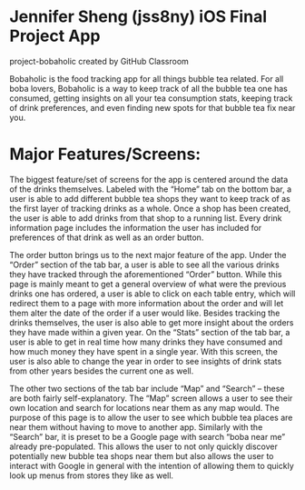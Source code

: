 # Jennifer Sheng (jss8ny) iOS Final Project App
project-bobaholic created by GitHub Classroom

Bobaholic is the food tracking app for all things bubble tea related. For all boba lovers, Bobaholic is a way to keep track of all the bubble tea one has consumed, getting insights on all your tea consumption stats, keeping track of drink preferences, and even finding new spots for that bubble tea fix near you.

# Major Features/Screens:
The biggest feature/set of screens for the app is centered around the data of the drinks themselves. Labeled with the “Home” tab on the bottom bar, a user is able to add different bubble tea shops they want to keep track of as the first layer of tracking drinks as a whole. Once a shop has been created, the user is able to add drinks from that shop to a running list. Every drink information page includes the information the user has included for preferences of that drink as well as an order button.

The order button brings us to the next major feature of the app. Under the “Order” section of the tab bar, a user is able to see all the various drinks they have tracked through the aforementioned “Order” button. While this page is mainly meant to get a general overview of what were the previous drinks one has ordered, a user is able to click on each table entry, which will redirect them to a page with more information about the order and will let them alter the date of the order if a user would like.
Besides tracking the drinks themselves, the user is also able to get more insight about the orders they have made within a given year. On the “Stats” section of the tab bar, a user is able to get in real time how many drinks they have consumed and how much money they have spent in a single year. With this screen, the user is also able to change the year in order to see insights of drink stats from other years besides the current one as well.

The other two sections of the tab bar include “Map” and “Search” – these are both fairly self-explanatory. The “Map” screen allows a user to see their own location and search for locations near them as any map would. The purpose of this page is to allow the user to see which bubble tea places are near them without having to move to another app. Similarly with the “Search” bar, it is preset to be a Google page with search “boba near me” already pre-populated. This allows the user to not only quickly discover potentially new bubble tea shops near them but also allows the user to interact with Google in general with the intention of allowing them to quickly look up menus from stores they like as well.
